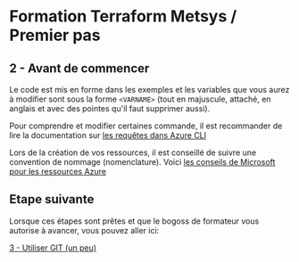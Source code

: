 # Formation Terraform Metsys / Premier pas

  

## 2 - Avant de commencer

Le code est mis en forme dans les exemples et les variables que vous aurez à modifier sont sous la forme `<VARNAME>` (tout en majuscule, attaché, en anglais et avec des pointes qu'il faut supprimer aussi).

Pour comprendre et modifier certaines commande, il est recommander de lire la documentation sur [les requêtes dans Azure CLI](https://docs.microsoft.com/en-us/cli/azure/query-azure-cli?view=azure-cli-latest)

Lors de la création de vos ressources, il est conseillé de suivre une convention de nommage (nomenclature). Voici [les conseils de Microsoft pour les ressources Azure](https://docs.microsoft.com/fr-fr/azure/cloud-adoption-framework/ready/azure-best-practices/naming-and-tagging)

## Etape suivante
Lorsque ces étapes sont prêtes et que le bogoss de formateur vous autorise à avancer, vous pouvez aller ici:

[3 - Utiliser GIT (un peu)](https://github.com/HeuScripts/Formation/tree/main/Premier-pas/Git/)